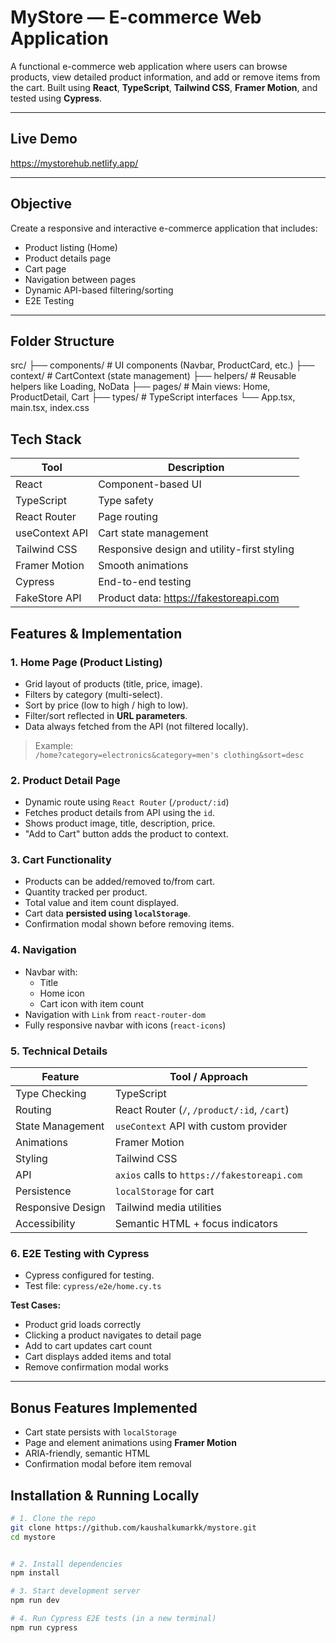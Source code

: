 # MyStore — E-commerce Web Application

A functional e-commerce web application where users can browse products, view detailed product information, and add or remove items from the cart. Built using **React**, **TypeScript**, **Tailwind CSS**, **Framer Motion**, and tested using **Cypress**.

---

## Live Demo

https://mystorehub.netlify.app/

---

## Objective

Create a responsive and interactive e-commerce application that includes:

- Product listing (Home)
- Product details page
- Cart page
- Navigation between pages
- Dynamic API-based filtering/sorting
- E2E Testing

---

## Folder Structure
src/
├── components/ # UI components (Navbar, ProductCard, etc.)
├── context/ # CartContext (state management)
├── helpers/ # Reusable helpers like Loading, NoData
├── pages/ # Main views: Home, ProductDetail, Cart
├── types/ # TypeScript interfaces
└── App.tsx, main.tsx, index.css

## Tech Stack

| Tool           | Description                                    |
|----------------|------------------------------------------------|
| React          | Component-based UI                             |
| TypeScript     | Type safety                                    |
| React Router   | Page routing                                   |
| useContext API | Cart state management                          |
| Tailwind CSS   | Responsive design and utility-first styling    |
| Framer Motion  | Smooth animations                              |
| Cypress        | End-to-end testing                             |
| FakeStore API  | Product data: https://fakestoreapi.com         |


## Features & Implementation

### 1. Home Page (Product Listing)
- Grid layout of products (title, price, image).
- Filters by category (multi-select).
- Sort by price (low to high / high to low).
- Filter/sort reflected in **URL parameters**.
- Data always fetched from the API (not filtered locally).

> Example:  
`/home?category=electronics&category=men's clothing&sort=desc`

### 2. Product Detail Page
- Dynamic route using `React Router` (`/product/:id`)
- Fetches product details from API using the `id`.
- Shows product image, title, description, price.
- "Add to Cart" button adds the product to context.

### 3. Cart Functionality
- Products can be added/removed to/from cart.
- Quantity tracked per product.
- Total value and item count displayed.
- Cart data **persisted using `localStorage`**.
- Confirmation modal shown before removing items.

### 4. Navigation
- Navbar with:
  - Title
  - Home icon
  - Cart icon with item count
- Navigation with `Link` from `react-router-dom`
- Fully responsive navbar with icons (`react-icons`)


### 5. Technical Details

| Feature             | Tool / Approach                        |
|---------------------|----------------------------------------|
| Type Checking       | TypeScript                             |
| Routing             | React Router (`/`, `/product/:id`, `/cart`) |
| State Management    | `useContext` API with custom provider  |
| Animations          | Framer Motion                          |
| Styling             | Tailwind CSS                           |
| API                 | `axios` calls to `https://fakestoreapi.com` |
| Persistence         | `localStorage` for cart                |
| Responsive Design   | Tailwind media utilities               |
| Accessibility       | Semantic HTML + focus indicators       |


### 6. E2E Testing with Cypress

- Cypress configured for testing.
- Test file: `cypress/e2e/home.cy.ts`

**Test Cases:**
- Product grid loads correctly
- Clicking a product navigates to detail page
- Add to cart updates cart count
- Cart displays added items and total
- Remove confirmation modal works

---

## Bonus Features Implemented

- Cart state persists with `localStorage`
- Page and element animations using **Framer Motion**
- ARIA-friendly, semantic HTML
- Confirmation modal before item removal

## Installation & Running Locally

```bash
# 1. Clone the repo
git clone https://github.com/kaushalkumarkk/mystore.git
cd mystore


# 2. Install dependencies
npm install

# 3. Start development server
npm run dev

# 4. Run Cypress E2E tests (in a new terminal)
npm run cypress
